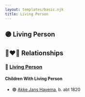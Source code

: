 ```yaml
---
layout: templates/basic.njk
title: Living Person
---
```

## 🟣 Living Person


## 👩‍❤️‍👨 Relationships

### 🔵 [Living Person](/people/4/48710710)

#### Children With Living Person
* 🟣 [Akke Jans Hayema](/people/8/83341373), b. abt 1820
